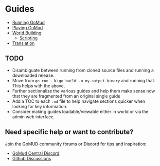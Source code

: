 # Guides

- [Running GoMud](running/README.md)
- [Playing GoMud](playing/README.md)
- [World Building](building/README.md)
  - [Scripting](building/scripting/README.md)
- [Translation](translation/README.md)

## TODO

- Disambiguate between running from cloned source files and running a downloaded release.
- Move from `go run .` to `go build -o my-output-binary` and running that. This helps with the above.
- Further sectionalize the various guides and help them make sense now that they are fragmented from an original single guide
- Add a TOC to each `.md` file to help navigate sections quicker when looking for key information.
- Consider making guides loadable/viewable either in world or via the admin web interface.

## Need specific help or want to contribute?

Join the GoMUD community forums or Discord for tips and inspiration:

- [GoMud Central Discord](https://discord.gg/TqeM85QFdJ)
- [Github Discussions](https://github.com/GoMudEngine/GoMud/discussions)


